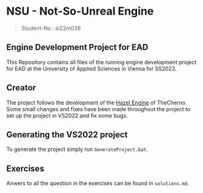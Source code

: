 # NSU - Not-So-Unreal Engine

> Student-No.: ai22m038

## Engine Development Project for EAD

This Repository contains all files of the running engine development project for EAD at the University of Applied Sciences in Vienna for SS2023.

## Creator

The project follows the development of the [Hazel Engine](https://github.com/TheCherno/Hazel) of TheCherno. Some small changes and fixes have been made throughout the project to set up the project in VS2022 and fix some bugs. 

## Generating the VS2022 project

To generate the project simply run `GenerateProject.bat`.

## Exercises

Anwers to all the question in the exercises can be found in `solutions.md`.